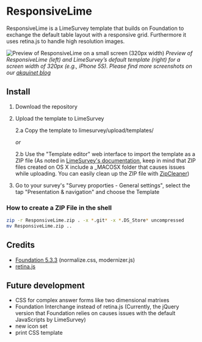 # ResponsiveLime

ResponsiveLime is a LimeSurvey template that builds on Foundation to exchange the default table layout with a responsive grid. Furthermore it uses retina.js to handle high resolution images.

![Preview of ResponsiveLime on a small screen (320px width)](http://akquinetblog.files.wordpress.com/2014/08/responsivelime_preview_320px1.png)
*Preview of ResponsiveLime (left) and LimeSurvey’s default template (right) for a screen width of 320px (e.g., iPhone 5S). Please find more screenshots on our [akquinet blog](http://blog.akquinet.de/2014/08/14/responsivelime-making-limesurvey-responsive-with-foundation/)*

## Install

1. Download the repository
2. Upload the template to LimeSurvey

   2.a Copy the template to limesurvey/upload/templates/
   
   *or*
   
   2.b Use the "Template editor" web interface to import the template as a ZIP file
   (As noted in [LimeSurvey's documentation](http://manual.limesurvey.org/The_template_editor#Creating_a_new_Template), keep in mind that ZIP files created on OS X include a _MACOSX folder that causes issues while uploading. You can easily clean up the ZIP file with [ZipCleaner](http://www.macupdate.com/app/mac/25497/zipcleaner))
   
3. Go to your survey's "Survey proporties - General settings", select the tap "Presentation & navigation" and choose the Template

### How to create a ZIP File in the shell
```bash
zip -r ResponsiveLime.zip . -x *.git* -x *.DS_Store* uncompressed
mv ResponsiveLime.zip ..
```

## Credits

- [Foundation 5.3.3](http://foundation.zurb.com/) (normalize.css, modernizer.js)
- [retina.js](http://retinajs.com/)

## Future development

- CSS for complex answer forms like two dimensional matrixes
- Foundation Interchange instead of retina.js (Currently, the jQuery version that Foundation relies on causes issues with the default JavaScripts by LimeSurvey)
- new icon set
- print CSS template
